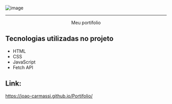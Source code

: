 ![image](https://github.com/joao-carmassi/Portifolio/assets/90992816/c2d2b272-9d37-4a0e-b51e-b8edd3a06155)

<hr>

<p align="center">Meu portifolio</p>

## Tecnologias utilizadas no projeto
* HTML
* CSS
* JavaScript
* Fetch API

## Link:
https://joao-carmassi.github.io/Portifolio/
